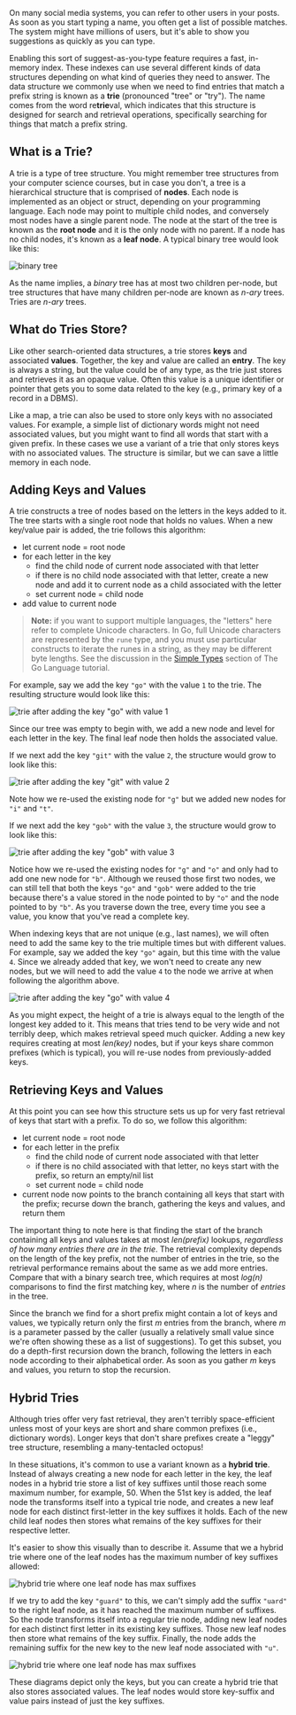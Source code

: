 On many social media systems, you can refer to other users in your posts. As soon as you start typing a name, you often get a list of possible matches. The system might have millions of users, but it's able to show you suggestions as quickly as you can type.

Enabling this sort of suggest-as-you-type feature requires a fast, in-memory index. These indexes can use several different kinds of data structures depending on what kind of queries they need to answer. The data structure we commonly use when we need to find entries that match a prefix string is known as a **trie** (pronounced "tree" or "try"). The name comes from the word re**trie**val, which indicates that this structure is designed for search and retrieval operations, specifically searching for things that match a prefix string.

## What is a Trie?

A trie is a type of tree structure. You might remember tree structures from your computer science courses, but in case you don't, a tree is a hierarchical structure that is comprised of **nodes**. Each node is implemented as an object or struct, depending on your programming language. Each node may point to multiple child nodes, and conversely most nodes have a single parent node. The node at the start of the tree is known as the **root node** and it is the only node with no parent. If a node has no child nodes, it's known as a **leaf node**. A typical binary tree would look like this:

![binary tree](img/binary-tree.png)

As the name implies, a _binary_ tree has at most two children per-node, but tree structures that have many children per-node are known as _n-ary_ trees. Tries are _n-ary_ trees.

## What do Tries Store?

Like other search-oriented data structures, a trie stores **keys** and associated **values**. Together, the key and value are called an **entry**. The key is always a string, but the value could be of any type, as the trie just stores and retrieves it as an opaque value. Often this value is a unique identifier or pointer that gets you to some data related to the key (e.g., primary key of a record in a DBMS).

Like a map, a trie can also be used to store only keys with no associated values. For example, a simple list of dictionary words might not need associated values, but you might want to find all words that start with a given prefix. In these cases we use a variant of a trie that only stores keys with no associated values. The structure is similar, but we can save a little memory in each node.

## Adding Keys and Values

A trie constructs a tree of nodes based on the letters in the keys added to it. The tree starts with a single root node that holds no values. When a new key/value pair is added, the trie follows this algorithm:

- let current node = root node
- for each letter in the key
	- find the child node of current node associated with that letter
	- if there is no child node associated with that letter, create a new node and add it to current node as a child associated with the letter
	- set current node = child node
- add value to current node

> **Note:** if you want to support multiple languages, the "letters" here refer to complete Unicode characters. In Go, full Unicode characters are represented by the `rune` type, and you must use particular constructs to iterate the runes in a string, as they may be different byte lengths. See the discussion in the [Simple Types](../golang#secsimpletypes) section of The Go Language tutorial.

For example, say we add the key `"go"` with the value `1` to the trie. The resulting structure would look like this:

![trie after adding the key "go" with value 1](img/trie-1.png)

Since our tree was empty to begin with, we add a new node and level for each letter in the key. The final leaf node then holds the associated value.

If we next add the key `"git"` with the value `2`, the structure would grow to look like this:

![trie after adding the key "git" with value 2](img/trie-2.png)

Note how we re-used the existing node for `"g"` but we added new nodes for `"i"` and `"t"`.

If we next add the key `"gob"` with the value `3`, the structure would grow to look like this:

![trie after adding the key "gob" with value 3](img/trie-3.png)

Notice how we re-used the existing nodes for `"g"` and `"o"` and only had to add one new node for `"b"`. Although we reused those first two nodes, we can still tell that both the keys `"go"` and `"gob"` were added to the trie because there's a value stored in the node pointed to by `"o"` and the node pointed to by `"b"`. As you traverse down the tree, every time you see a value, you know that you've read a complete key.

When indexing keys that are not unique (e.g., last names), we will often need to add the same key to the trie multiple times but with different values. For example, say we added the key `"go"` again, but this time with the value `4`. Since we already added that key, we won't need to create any new nodes, but we will need to add the value `4` to the node we arrive at when following the algorithm above.

![trie after adding the key "go" with value 4](img/trie-4.png)

As you might expect, the height of a trie is always equal to the length of the longest key added to it. This means that tries tend to be very wide and not terribly deep, which makes retrieval speed much quicker. Adding a new key requires creating at most _len(key)_ nodes, but if your keys share common prefixes (which is typical), you will re-use nodes from previously-added keys.

## Retrieving Keys and Values

At this point you can see how this structure sets us up for very fast retrieval of keys that start with a prefix. To do so, we follow this algorithm:

- let current node = root node
- for each letter in the prefix
	- find the child node of current node associated with that letter
	- if there is no child associated with that letter, no keys start with the prefix, so return an empty/nil list
	- set current node = child node
- current node now points to the branch containing all keys that start with the prefix; recurse down the branch, gathering the keys and values, and return them

The important thing to note here is that finding the start of the branch containing all keys and values takes at most _len(prefix)_ lookups, _regardless of how many entries there are in the trie_. The retrieval complexity depends on the length of the key prefix, not the number of entries in the trie, so the retrieval performance remains about the same as we add more entries. Compare that with a binary search tree, which requires at most _log(n)_ comparisons to find the first matching key, where _n_ is the number of _entries_ in the tree.

Since the branch we find for a short prefix might contain a lot of keys and values, we typically return only the first _m_ entries from the branch, where _m_ is a parameter passed by the caller (usually a relatively small value since we're often showing these as a list of suggestions). To get this subset, you do a depth-first recursion down the branch, following the letters in each node according to their alphabetical order. As soon as you gather _m_ keys and values, you return to stop the recursion.

## Hybrid Tries

Although tries offer very fast retrieval, they aren't terribly space-efficient unless most of your keys are short and share common prefixes (i.e., dictionary words). Longer keys that don't share prefixes create a "leggy" tree structure, resembling a many-tentacled octopus!

In these situations, it's common to use a variant known as a **hybrid trie**. Instead of always creating a new node for each letter in the key, the leaf nodes in a hybrid trie store a list of key suffixes until those reach some maximum number, for example, 50. When the 51st key is added, the leaf node the transforms itself into a typical trie node, and creates a new leaf node for each distinct first-letter in the key suffixes it holds. Each of the new child leaf nodes then stores what remains of the key suffixes for their respective letter.

It's easier to show this visually than to describe it. Assume that we a hybrid trie where one of the leaf nodes has the maximum number of key suffixes allowed:

![hybrid trie where one leaf node has max suffixes](img/hybrid-trie-1.png)

If we try to add the key `"guard"` to this, we can't simply add the suffix `"uard"` to the right leaf node, as it has reached the maximum number of suffixes. So the node transforms itself into a regular trie node, adding new leaf nodes for each distinct first letter in its existing key suffixes. Those new leaf nodes then store what remains of the key suffix. Finally, the node adds the remaining suffix for the new key to the new leaf node associated with `"u"`.

![hybrid trie where one leaf node has max suffixes](img/hybrid-trie-2.png)

These diagrams depict only the keys, but you can create a hybrid trie that also stores associated values. The leaf nodes would store key-suffix and value pairs instead of just the key suffixes.











